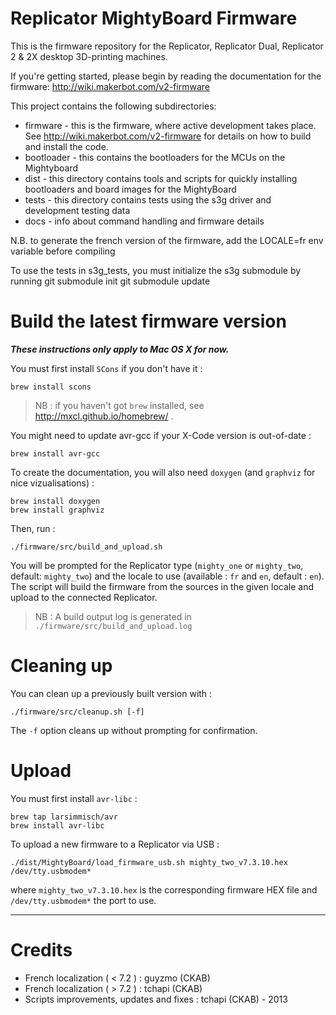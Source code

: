 Replicator MightyBoard Firmware
===============================

This is the firmware repository for the Replicator, Replicator Dual, Replicator 2 & 2X desktop 3D-printing machines.

If you're getting started, please begin by reading the documentation for
the firmware:
http://wiki.makerbot.com/v2-firmware

This project contains the following subdirectories:
* firmware - this is the firmware, where active development takes place.
       See http://wiki.makerbot.com/v2-firmware for details on how to
       build and install the code.
* bootloader - this contains the bootloaders for the MCUs on the Mightyboard
* dist - this directory contains tools and scripts for quickly installing
       bootloaders and board images for the MightyBoard
* tests - this directory contains tests using the s3g driver and development testing data
* docs - info about command handling and firmware details

N.B. to generate the french version of the firmware, add the LOCALE=fr env
variable before compiling

To use the tests in s3g_tests, you must initialize the s3g submodule by running
git submodule init
git submodule update

Build the latest firmware version
===

___These instructions only apply to Mac OS X for now.___

You must first install `SCons` if you don't have it :

    brew install scons

> NB : if you haven't got `brew` installed, see http://mxcl.github.io/homebrew/ .

You might need to update avr-gcc if your X-Code version is out-of-date :

    brew install avr-gcc

To create the documentation, you will also need `doxygen` (and `graphviz` for nice vizualisations) :

    brew install doxygen
    brew install graphviz

Then, run :

    ./firmware/src/build_and_upload.sh

You will be prompted for the Replicator type (`mighty_one` or `mighty_two`, default: `mighty_two`) and the locale to use (available : `fr` and `en`, default : `en`). The script will build the firmware from the sources in the given locale and upload to the connected Replicator.

> NB : A build output log is generated in `./firmware/src/build_and_upload.log`

Cleaning up
===

You can clean up a previously built version with :

    ./firmware/src/cleanup.sh [-f]

The `-f` option cleans up without prompting for confirmation.

Upload
===

You must first install `avr-libc` :

    brew tap larsimmisch/avr
    brew install avr-libc

To upload a new firmware to a Replicator via USB :

    ./dist/MightyBoard/load_firmware_usb.sh mighty_two_v7.3.10.hex /dev/tty.usbmodem*

where `mighty_two_v7.3.10.hex` is the corresponding firmware HEX file and `/dev/tty.usbmodem*` the port to use.

- - -
 
Credits 
=======

  - French localization ( < 7.2 ) : guyzmo (CKAB)
  - French localization ( > 7.2 ) : tchapi (CKAB)
  - Scripts improvements, updates and fixes : tchapi (CKAB) - 2013
